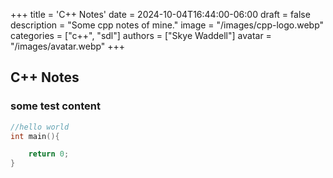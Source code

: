 +++
title = 'C++ Notes'
date = 2024-10-04T16:44:00-06:00
draft = false
description = "Some cpp notes of mine."
image = "/images/cpp-logo.webp"
categories = ["c++", "sdl"]
authors = ["Skye Waddell"]
avatar = "/images/avatar.webp"
+++

## C++ Notes

### some test content

```cpp
//hello world
int main(){

    return 0;
}
```